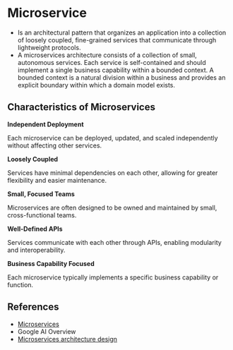 # Microservice
- Is an architectural pattern that organizes an application into a collection of loosely coupled, fine-grained services that communicate through lightweight protocols.
- A microservices architecture consists of a collection of small, autonomous services. Each service is self-contained and should implement a single business capability within a bounded context. A bounded context is a natural division within a business and provides an explicit boundary within which a domain model exists.

## Characteristics of Microservices

**Independent Deployment**
    
Each microservice can be deployed, updated, and scaled independently without affecting other services. 

**Loosely Coupled**

Services have minimal dependencies on each other, allowing for greater flexibility and easier maintenance. 

**Small, Focused Teams**

Microservices are often designed to be owned and maintained by small, cross-functional teams. 

**Well-Defined APIs**

Services communicate with each other through APIs, enabling modularity and interoperability.

**Business Capability Focused**

Each microservice typically implements a specific business capability or function. 



## References
- [Microservices](https://en.wikipedia.org/wiki/Microservices)
- Google AI Overview
- [Microservices architecture design](https://learn.microsoft.com/en-us/azure/architecture/microservices/)